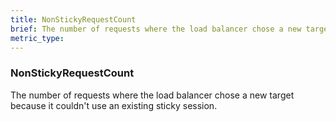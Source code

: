 ```yaml
---
title: NonStickyRequestCount
brief: The number of requests where the load balancer chose a new target because it couldn't use an existing sticky session.
metric_type:
---
```

### NonStickyRequestCount

The number of requests where the load balancer chose a new target because it couldn't use an existing sticky session.
